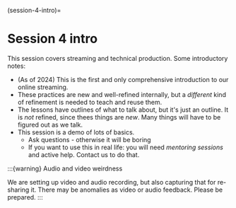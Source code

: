 (session-4-intro)=

# Session 4 intro

This session covers streaming and technical production.  Some
introductory notes:

* (As of 2024) This is the first and only comprehensive introduction
  to our online streaming.
* These practices are new and well-refined internally, but a
  *different* kind of refinement is needed to teach and reuse them.
* The lessons have outlines of what to talk about, but it's just an
  outline.  It is *not* refined, since thees things are *new*.  Many
  things will have to be figured out as we talk.
* This session is a demo of lots of basics.
  * Ask questions - otherwise it will be boring
  * If you want to use this in real life: you will need *mentoring
    sessions* and active help.  Contact us to do that.


:::{warning} Audio and video weirdness

We are setting up video and audio recording, but also capturing that
for re-sharing it.  There may be anomalies as video or audio
feedback.  Please be prepared.
:::
